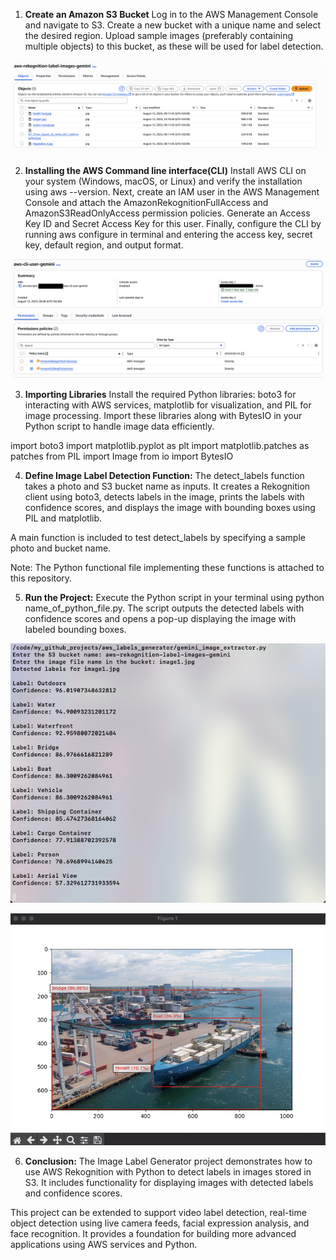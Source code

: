 1. **Create an Amazon S3 Bucket**
Log in to the AWS Management Console and navigate to S3. Create a new bucket with a unique name and select the desired region. Upload sample images (preferably containing multiple objects) to this bucket, as these will be used for label detection.

![alt text](1.png)

2. **Installing the AWS Command line interface(CLI)**
Install AWS CLI on your system (Windows, macOS, or Linux) and verify the installation using aws --version. Next, create an IAM user in the AWS Management Console and attach the AmazonRekognitionFullAccess and AmazonS3ReadOnlyAccess permission policies. Generate an Access Key ID and Secret Access Key for this user. Finally, configure the CLI by running aws configure in terminal and entering the access key, secret key, default region, and output format.

![alt text](2.png)

3. **Importing Libraries**
Install the required Python libraries: boto3 for interacting with AWS services, matplotlib for visualization, and PIL for image processing. Import these libraries along with BytesIO in your Python script to handle image data efficiently.

import boto3
import matplotlib.pyplot as plt
import matplotlib.patches as patches
from PIL import Image
from io import BytesIO

4. **Define Image Label Detection Function:**
The detect_labels function takes a photo and S3 bucket name as inputs. It creates a Rekognition client using boto3, detects labels in the image, prints the labels with confidence scores, and displays the image with bounding boxes using PIL and matplotlib.

A main function is included to test detect_labels by specifying a sample photo and bucket name.

Note: The Python functional file implementing these functions is attached to this repository. 


5. **Run the Project:**
Execute the Python script in your terminal using python name_of_python_file.py. The script outputs the detected labels with confidence scores and opens a pop-up displaying the image with labeled bounding boxes.

![alt text](101.png)

![alt text](102.png)

6. **Conclusion:**
The Image Label Generator project demonstrates how to use AWS Rekognition with Python to detect labels in images stored in S3. It includes functionality for displaying images with detected labels and confidence scores.

This project can be extended to support video label detection, real-time object detection using live camera feeds, facial expression analysis, and face recognition. It provides a foundation for building more advanced applications using AWS services and Python.
